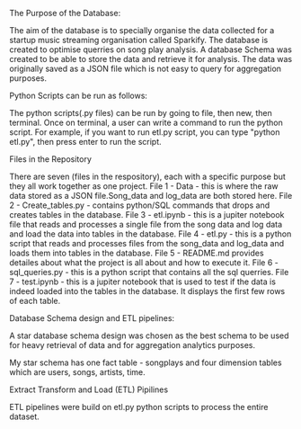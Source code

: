The Purpose of the Database:

The aim of the database is to specially organise the data collected for a startup music streaming organisation called Sparkify. The database is created to optimise querries on song play analysis. A database Schema was created to be able to store the data and retrieve it for analysis. The data was originally saved as a JSON file which is not easy to query for aggregation purposes.

Python Scripts can be run as follows:

The python scripts(.py files) can be run by going to file, then new, then terminal. Once on terminal, a user can write a command to run the python script. For example, if you want to run etl.py script, you can type "python etl.py", then press enter to run the script. 


Files in the Repository

There are seven (files in the respository), each with a specific purpose but they all work together as one project.
File 1 - Data - this is where the raw data stored as a JSON file.Song_data and log_data are both stored here.
File 2 - Create_tables.py - contains python/SQL commands that drops and creates tables in the database.
File 3 - etl.ipynb - this is a jupiter notebook file that reads and processes a single file from the song data and log data and load the data into tables in the database.
File 4 - etl.py - this is a python script that reads and processes files from the song_data and log_data and loads them into tables in the database.
File 5 - README.md provides detailes about what the project is all about and how to execute it.
File 6 - sql_queries.py - this is a python script that contains all the sql querries.
File 7 - test.ipynb - this is a jupiter notebook that is used to test if the data is indeed loaded into the tables in the database. It displays the first few rows of each table.


Database Schema design and ETL pipelines:

A star database schema design was chosen as the best schema to be used for heavy retrieval of data and for aggregation analytics purposes.

My star schema has one fact table - songplays and  four dimension tables which are users, songs, artists, time. 

Extract Transform and Load (ETL) Pipilines

ETL pipelines were build on etl.py python scripts to process the entire dataset.




